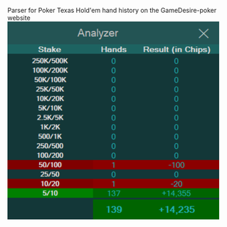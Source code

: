 Parser for Poker Texas Hold'em hand history on the GameDesire-poker website
![Screenshot](demo.png)
